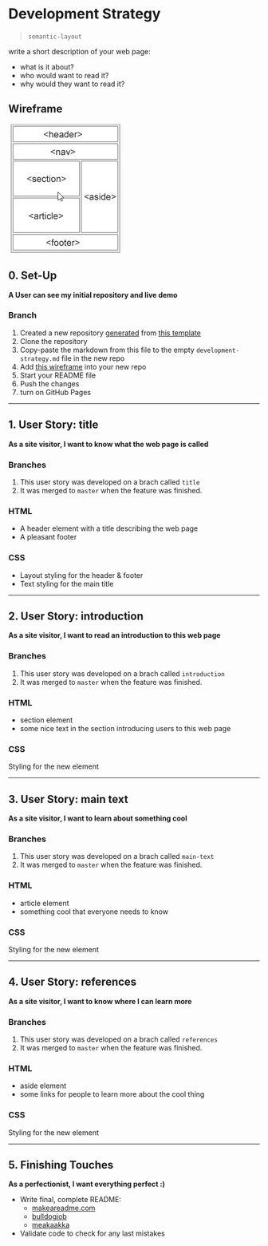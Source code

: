 # Development Strategy

> `semantic-layout`

write a short description of your web page:

- what is it about?
- who would want to read it?
- why would they want to read it?

## Wireframe

![wireframe](wireframe.jpg)

## 0. Set-Up

__A User can see my initial repository and live demo__

### Branch

1. Created a new repository [generated](https://github.blog/2019-06-06-generate-new-repositories-with-repository-templates/) from [this template](https://github.com/hackyourfuturebelgium/w3-validation-template)
1. Clone the repository
1. Copy-paste the markdown from this file to the empty `development-strategy.md` file in the new repo
1. Add [this wireframe](./wireframe.gif) into your new repo
1. Start your README file
1. Push the changes
1. turn on GitHub Pages

---

## 1. User Story: title

__As a site visitor, I want to know what the web page is called__

### Branches

1. This user story was developed on a brach called `title`
1. It was merged to `master` when the feature was finished.

### HTML

- A header element with a title describing the web page
- A pleasant footer

### CSS

- Layout styling for the header & footer
- Text styling for the main title

---

## 2. User Story: introduction

__As a site visitor, I want to read an introduction to this web page__

### Branches

1. This user story was developed on a brach called `introduction`
1. It was merged to `master` when the feature was finished.

### HTML

- section element
- some nice text in the section introducing users to this web page

### CSS

Styling for the new element

---

## 3. User Story: main text

__As a site visitor, I want to learn about something cool__

### Branches

1. This user story was developed on a brach called `main-text`
1. It was merged to `master` when the feature was finished.

### HTML

- article element
- something cool that everyone needs to know

### CSS

Styling for the new element

---

## 4. User Story: references

__As a site visitor, I want to know where I can learn more__

### Branches

1. This user story was developed on a brach called `references`
1. It was merged to `master` when the feature was finished.

### HTML

- aside element
- some links for people to learn more about the cool thing

### CSS

Styling for the new element

---

## 5. Finishing Touches

__As a perfectionist, I want everything perfect :)__

- Write final, complete README:
  - [makeareadme.com](https://www.makeareadme.com/)
  - [bulldogjob](https://bulldogjob.com/news/449-how-to-write-a-good-readme-for-your-github-project)
  - [meakaakka](https://medium.com/@meakaakka/a-beginners-guide-to-writing-a-kickass-readme-7ac01da88ab3)
- Validate code to check for any last mistakes
